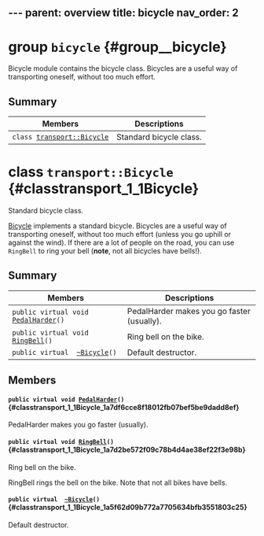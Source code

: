 
﻿---
parent: overview
title: bicycle
nav_order: 2
---

# group `bicycle` {#group__bicycle}

Bicycle module contains the bicycle class. Bicycles are a useful way of transporting oneself, without too much effort.

## Summary

 Members                        | Descriptions                                
--------------------------------|---------------------------------------------
`class `[`transport::Bicycle`](#classtransport_1_1Bicycle) | Standard bicycle class.

# class `transport::Bicycle` {#classtransport_1_1Bicycle}

Standard bicycle class.

[Bicycle](#classtransport_1_1Bicycle) implements a standard bicycle. Bicycles are a useful way of transporting oneself, without too much effort (unless you go uphill or against the wind). If there are a lot of people on the road, you can use `RingBell` to ring your bell (**note**, not all bicycles have bells!).

## Summary

 Members                        | Descriptions                                
--------------------------------|---------------------------------------------
`public virtual void `[`PedalHarder`](#classtransport_1_1Bicycle_1a7df6cce8f18012fb07bef5be9dadd8ef)`()` | PedalHarder makes you go faster (usually).
`public virtual void `[`RingBell`](#classtransport_1_1Bicycle_1a7d2be572f09c78b4d4ae38ef22f3e98b)`()` | Ring bell on the bike.
`public virtual  `[`~Bicycle`](#classtransport_1_1Bicycle_1a5f62d09b772a7705634bfb3551803c25)`()` | Default destructor.

## Members

#### `public virtual void `[`PedalHarder`](#classtransport_1_1Bicycle_1a7df6cce8f18012fb07bef5be9dadd8ef)`()` {#classtransport_1_1Bicycle_1a7df6cce8f18012fb07bef5be9dadd8ef}

PedalHarder makes you go faster (usually).

#### `public virtual void `[`RingBell`](#classtransport_1_1Bicycle_1a7d2be572f09c78b4d4ae38ef22f3e98b)`()` {#classtransport_1_1Bicycle_1a7d2be572f09c78b4d4ae38ef22f3e98b}

Ring bell on the bike.

RingBell rings the bell on the bike. Note that not all bikes have bells.

#### `public virtual  `[`~Bicycle`](#classtransport_1_1Bicycle_1a5f62d09b772a7705634bfb3551803c25)`()` {#classtransport_1_1Bicycle_1a5f62d09b772a7705634bfb3551803c25}

Default destructor.


